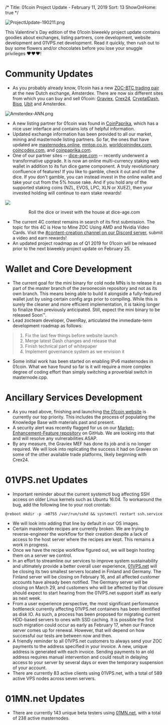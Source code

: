 /*
Title: 01coin Project Update - February 11, 2019
Sort: 13
ShowOnHome: true
*/

![ProjectUpdate-190211.png](https://cdn.steemitimages.com/DQmaGWdj3NH579XxpN52Zq8sp445HWubygiRDpWp5i5QeaV/ProjectUpdate-190211.png)

This Valentine's Day edition of the 01coin biweekly project update contains goodies about exchanges, listing partners, core development, website development and 01VPS.net development. Read it quickly, then rush out to buy some flowers and/or chocolates before you lose your snuggle privileges ❤️❤️❤️!

# Community Updates

- As you probably already know, 01coin has a new [ZOC-BTC trading pair](https://amsterdex.com/exchange?market=zoc) at the new Dutch exchange, Amsterdex. There are now six different sites from which you can buy and sell 01coin: [Graviex](https://graviex.net/markets/zocbtc), [Crex24](https://crex24.com/exchange/ZOC-BTC), [CryptalDash](https://www.cryptaldash.com/go), [Bisq](https://markets.bisq.network/?market=zoc_btc), [Ubit](https://ubit.pw/markets/zocbtc) and Amsterdex.

![Amsterdex-ANN.png](https://cdn.steemitimages.com/DQmPUJf7FzSQLEUxQYR4A4Xc2PY26kRhasyEKtRE6jsfvU2/Amsterdex-ANN.png)

- A new listing partner for 01coin was found in [CoinPaprika](https://coinpaprika.com/coin/zoc-01coin/), which has a nice user interface and contains lots of helpful information.
- Updated exchange information has been provided to all our market, mining and masternode listing partners. So far, the ones that have updated are [masternodes.online](https://masternodes.online/currencies/ZOC/), [mntop.co.in](https://mntop.co.in/), [worldcoinindex.com](https://www.worldcoinindex.com/coin/01coin), [coincodex.com](https://coincodex.com/crypto/01-coin/), and [coinpaprika.com](https://coinpaprika.com/coin/zoc-01coin/).
- One of our partner sites -- [dice-age.com](https://dice-age.com/) -- recently underwent a transformative upgrade. It is now an online multi-currency staking web wallet in addition to its fun dice game component. A truly revolutionary confluence of features! If you like to gamble, check it out and roll the dice. If you don't gamble, you can instead invest in the online wallet and take your cut from the 5% house rake. And if you hold any of the supported staking coins (NZL, EVOS, LPC, XLN or XUEZ), then your invested holding will continue to earn stake rewards!

![](https://cdn.steemitimages.com/DQmXYUKdpSyoeBLRmSVndaA9Xz9piJcX3Sd8YWUQLd9XbNG/image.png)
<p style="text-align: center;">Roll the dice or invest with the house at dice-age.com</p>

- The current 4C contest remains in search of its first submission. The topic for this 4C is  How to Mine ZOC Using AMD and Nvidia Video Cards. Visit the [#content-creation channel on our Discord server](https://discord.gg/yfFvM59), submit a video and earn rewards!
- An updated project roadmap as of Q1 2019 for 01coin will be released prior to the next biweekly project update on February 25.

# Wallet and Core Development

- The current goal for the mini binary for cold node MNs is to release it as part of the master branch of the zeroonecoin repository and not as its own branch. This means being able to build it alongside a fully-featured wallet just by using certain config args prior to compiling. While this is surely the cleaner and more efficient implementation, it is taking longer to finalize than previously anticipated. Still, expect the mini binary to be released Soon™.
- Lead zocteam developer, OwenRay, articulated the immediate-term development roadmap as follows:

> 1. Fix the last few things before website launch
> 2. Merge latest Dash changes and release that
> 3. Finish technical part of whitepaper
> 4. Implement governance system as we envision it

- Some initial work has been started on enabling IPv6 masternodes in 01coin. What we have found so far is it will require a more complex degree of coding effort than simply switching a proverbial switch in masternode.cpp.

# Ancillary Services Development

- As you read above, finishing and launching [the 01coin website](https://github.com/zocteam/website) is currently our top priority. This includes the process of populating the Knowledge Base with materials past and present.
- A security alert was recently flagged for us on our [Market-Enhancement-Feature repository](https://github.com/zocteam/Market-Enhancement-Feature) on GitHub. We are looking into that and will resolve any vulnerabilities ASAP.
- By any measure, the Graviex MEF has done its job and is no longer required. We will look into replicating the success it had on Graviex on some of the other available trade platforms, likely beginning with Crex24.

# 01VPS.net Updates

- Important reminder about the current systemctl bug affecting SSH access on older Linux kernels such as Ubuntu 16.04. To workaround the bug, add the following line to your root crontab:

```@reboot mkdir -p -m0755 /var/run/sshd && systemctl restart ssh.service```

- We will look into adding that line by default in our OS images.
- Certain masternode recipes are currently broken. We are trying to reverse-engineer the workflow for their creation despite a lack of access to the host server where the recipes are kept. This remains a work in progress.
- Once we have the recipe workflow figured out, we will begin hosting them on a server we control.
- In an effort to streamline our services to improve system sustainability and ultimately provide a better overall user experience, [01VPS.net](https://01VPS.net) will be closing its two smallest servers located in Finland and Germany. The Finland server will be closing on February 16, and all affected customer accounts have already been notified. The Germany server will be closing on March 29, and customers who will be affected by that closure should expect to start hearing from the 01VPS.net support staff as early as next week.
- From a user experience perspective, the most significant performance bottleneck currently affecting 01VPS.net containers has been identified as disk IO. As such, a process has been proposed for migrating current HDD-based servers to ones with SSD caching. It is possible the first such migration could occur as early as February 17, when our France server comes up for renewal. However, that will depend on how successful our tests are between now and then.
- A friendly reminder to all 01VPS.net customers to always send your ZOC payments to the address specified in your invoice. A new, unique address is generated with each invoice. Sending payments to an old address requires manual intervention and could result in delaying access to your server by several days or even the temporary suspension of your account.
- There are currently 83 active clients using 01VPS.net, with a total of 589 active VPS nodes across seven servers.

# 01MN.net Updates

- There are currently 143 unique beta testers using [01MN.net](https://01MN.net), with a total of 238 active masternodes.
